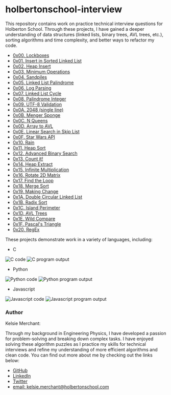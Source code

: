 # holbertonschool-interview
This repository contains work on practice technical interview questions for Holberton School. Through these projects, I have gained a deeper understanding of data structures (linked lists, binary trees, AVL trees, etc.), sorting algorithms and time complexity, and better ways to refactor my code.

* [0x00. Lockboxes](/0x00-lockboxes)
* [0x01. Insert in Sorted Linked List](/0x01-insert_in_sorted_linked_list)
* [0x02. Heap Insert](/0x02-heap_insert)
* [0x03. Minimum Operations](/0x03-minimum_operations)
* [0x04. Sandpiles](/0x04-sandpiles)
* [0x05. Linked List Palindrome](/0x05-linked_list_palindrome)
* [0x06. Log Parsing](/0x06-log_parsing)
* [0x07. Linked List Cycle](/0x07-linked_list_cycle)
* [0x08. Palindrome Integer](/0x08-palindrome_integer)
* [0x09. UTF-8 Validation](/0x09-utf8_validation)
* [0x0A. 2048 (single line)](/0x0A-slide_line)
* [0x0B. Menger Sponge](/0x0B-menger)
* [0x0C. N Queens](/0x0C-nqueens)
* [0x0D. Array to AVL](/0x0D-sorted_array_to_avl)
* [0x0E. Linear Search in Skip List](/0x0E-linear_skip)
* [0x0F. Star Wars API](/0x0F-starwars_api)
* [0x10. Rain](/0x10-rain)
* [0x11. Heap Sort](/0x11-heap_sort)
* [0x12. Advanced Binary Search](/0x12-advanced_binary_search)
* [0x13. Count it!](/0x13-count_it)
* [0x14. Heap Extract](/0x14-heap_extract)
* [0x15. Infinite Multiplication](/0x15-infinite_multiplication)
* [0x16. Rotate 2D Matrix](/0x16-rotate_2d_matrix)
* [0x17. Find the Loop](/0x17-find_the_loop)
* [0x18. Merge Sort](/0x18-merge_sort)
* [0x19. Making Change](/0x19-making_change)
* [0x1A. Double Circular Linked List](/0x1A-double_circular_linked_list)
* [0x1B. Radix Sort](/0x1B-radix_sort)
* [0x1C. Island Perimeter](/0x1C-island_perimeter)
* [0x1D. AVL Trees](/0x1D-avl_trees)
* [0x1E. Wild Compare](/0x1E-wild_cmp)
* [0x1F. Pascal's Triangle](/0x1F-pascal_triangle)
* [0x20. RegEx](/0x20-regex)

These projects demonstrate work in a variety of languages, including:
* C
<img src="https://i.ibb.co/5xskfqQ/Screenshot-2021-06-27-11-55-49-PM.png" alt="C code" border="0">
<img src="https://i.ibb.co/Q9Qqp8m/Screenshot-2021-06-27-11-39-14-PM.png" alt="C program output" border="0">

* Python
<img src="https://i.ibb.co/JQ582pj/Screenshot-2021-06-27-11-59-04-PM.png" alt="Python code" border="0">
<img src="https://i.ibb.co/gwYJm0z/Screenshot-2021-06-27-11-47-33-PM.png" alt="Python program output" border="0">

* Javascript
<img src="https://i.ibb.co/tc4zzZ4/Screenshot-2021-06-28-12-02-05-AM.png" alt="Javascript code" border="0">
<img src="https://i.ibb.co/Gkhm78X/Screenshot-2021-06-27-11-44-05-PM.png" alt="Javascript program output" border="0">

### Author
Kelsie Merchant:

Through my background in Engineering Physics, I have developed a passion for problem-solving and breaking down complex tasks. I have enjoyed solving these algorithm puzzles as I practice my skills for technical interviews and refine my understanding of more efficient algorithms and clean code. You can find out more about me by checking out the links below:
* [GitHub](https://github.com/kmerchan/)
* [LinkedIn](https://www.linkedin.com/in/kelsie-merchant-physics/)
* [Twitter](https://twitter.com/MerchantKelsie)
* [email: kelsie.merchant@holbertonschool.com](kelsie.merchant@holbertonschool.com)
